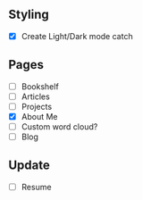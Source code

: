 ## Styling
- [x] Create Light/Dark mode catch

## Pages
- [ ] Bookshelf
- [ ] Articles
- [ ] Projects
- [x] About Me
- [ ] Custom word cloud?
- [ ] Blog

## Update
- [ ] Resume